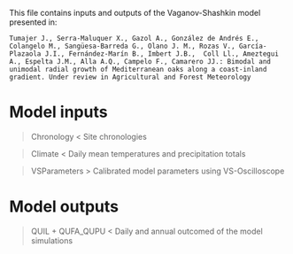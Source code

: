 This file contains inputs and outputs of the Vaganov-Shashkin model presented in:

```Tumajer J., Serra-Maluquer X., Gazol A., González de Andrés E., Colangelo M., Sangüesa-Barreda G., Olano J. M., Rozas V., García-Plazaola J.I., Fernández-Marín B., Imbert J.B.,  Coll Ll., Ameztegui A., Espelta J.M., Alla A.Q., Campelo F., Camarero JJ.: Bimodal and unimodal radial growth of Mediterranean oaks along a coast-inland gradient. Under review in Agricultural and Forest Meteorology```

# Model inputs
> Chronology <
Site chronologies

> Climate <
Daily mean temperatures and precipitation totals

> VSParameters >
Calibrated model parameters using VS-Oscilloscope

# Model outputs
> QUIL + QUFA_QUPU <
Daily and annual outcomed of the model simulations
